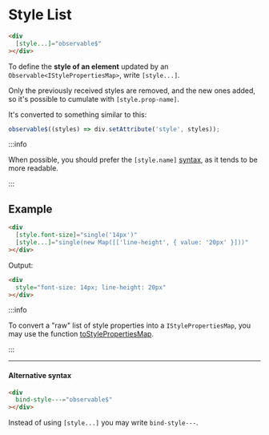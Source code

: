 # Style List

```html
<div
  [style...]="observable$"
></div>
```

To define the **style of an element** updated by an `Observable<IStylePropertiesMap>`, write `[style...]`.

Only the previously received styles are removed, and the new ones added, so it's possible to cumulate with `[style.prop-name]`.

It's converted to something similar to this:

```ts
observable$((styles) => div.setAttribute('style', styles));
```

:::info

When possible, you should prefer the `[style.name]` [syntax](/docs/documentation/syntax/attributes/bind/reactive-style/),
as it tends to be more readable.

:::

## Example

```html
<div
  [style.font-size]="single('14px')"
  [style...]="single(new Map([['line-height', { value: '20px' }]))"
></div>
```

Output:

```html
<div
  style="font-size: 14px; line-height: 20px"
></div>
```


:::info

To convert a "raw" list of style properties into a `IStylePropertiesMap`, you may use the function [toStylePropertiesMap](/docs/reference/to-style-properties-map/).

:::

---

#### Alternative syntax

```html
<div
  bind-style---="observable$"
></div>
```

Instead of using `[style...]` you may write `bind-style---`.
